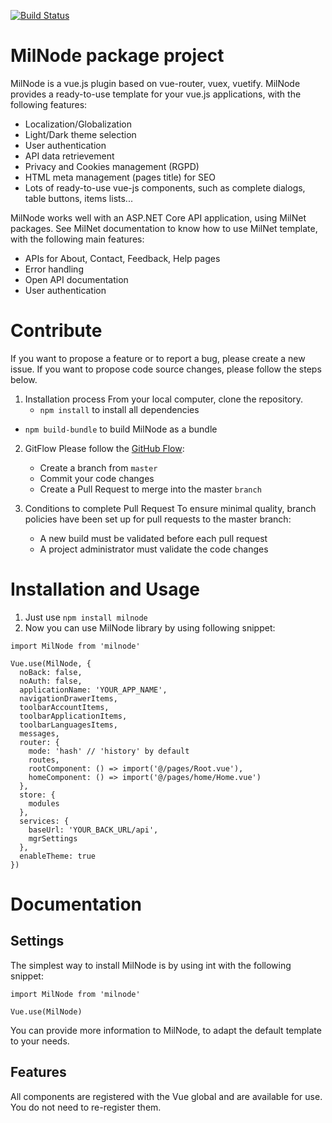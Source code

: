 [![Build Status](https://amilochau.visualstudio.com/GitHub/_apis/build/status/amilochau.MilNode?branchName=master)](https://amilochau.visualstudio.com/GitHub/_build/latest?definitionId=16&branchName=master)

# MilNode package project

MilNode is a vue.js plugin based on vue-router, vuex, vuetify. MilNode provides a ready-to-use template for your vue.js applications, with the following features:
  - Localization/Globalization
  - Light/Dark theme selection
  - User authentication
  - API data retrievement
  - Privacy and Cookies management (RGPD)
  - HTML meta management (pages title) for SEO
  - Lots of ready-to-use vue-js components, such as complete dialogs, table buttons, items lists...

MilNode works well with an ASP.NET Core API application, using MilNet packages. See MilNet documentation to know how to use MilNet template, with the following main features:
  - APIs for About, Contact, Feedback, Help pages
  - Error handling
  - Open API documentation
  - User authentication

# Contribute

If you want to propose a feature or to report a bug, please create a new issue.
If you want to propose code source changes, please follow the steps below.

1. Installation process
From your local computer, clone the repository.
	- `npm install` to install all dependencies
  - `npm build-bundle` to build MilNode as a bundle

2. GitFlow
Please follow the [GitHub Flow](https://guides.github.com/introduction/flow/):
   - Create a branch from `master`
   - Commit your code changes
   - Create a Pull Request to merge into the master `branch`

3. Conditions to complete Pull Request
To ensure minimal quality, branch policies have been set up for pull requests to the master branch:
   - A new build must be validated before each pull request
   - A project administrator must validate the code changes

# Installation and Usage

1. Just use `npm install milnode`
2. Now you can use MilNode library by using following snippet:
```
import MilNode from 'milnode'

Vue.use(MilNode, {
  noBack: false,
  noAuth: false,
  applicationName: 'YOUR_APP_NAME',
  navigationDrawerItems,
  toolbarAccountItems,
  toolbarApplicationItems,
  toolbarLanguagesItems,
  messages,
  router: {
    mode: 'hash' // 'history' by default
    routes,
    rootComponent: () => import('@/pages/Root.vue'),
    homeComponent: () => import('@/pages/home/Home.vue')
  },
  store: {
    modules
  },
  services: {
    baseUrl: 'YOUR_BACK_URL/api',
    mgrSettings
  },
  enableTheme: true
})
```

# Documentation

## Settings

The simplest way to install MilNode is by using int with the following snippet:
```
import MilNode from 'milnode'

Vue.use(MilNode)
```

You can provide more information to MilNode, to adapt the default template to your needs.

## Features

All components are registered with the Vue global and are available for use. You do not need to re-register them.

